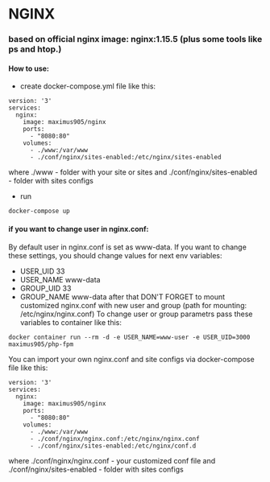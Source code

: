 # NGINX
### based on official nginx image: nginx:1.15.5 (plus some tools like ps and htop.)
#### How to use:
* create docker-compose.yml file like this:
```
version: '3'
services:
  nginx:
    image: maximus905/nginx
    ports:
      - "8080:80"
    volumes:
      - ./www:/var/www
      - ./conf/nginx/sites-enabled:/etc/nginx/sites-enabled
```
where ./www - folder with your site or sites
and  ./conf/nginx/sites-enabled - folder with sites configs
* run 
```
docker-compose up
```

#### if you want to change user in nginx.conf:
By default user in nginx.conf is set as www-data.
If you want to change these settings, you should change values for next env variables: 
* USER_UID 33
* USER_NAME www-data
* GROUP_UID 33
* GROUP_NAME www-data
after that DON'T FORGET to mount customized nginx.conf with new user and group (path for mounting: /etc/nginx/nginx.conf)
To change user or group parametrs pass these variables to container like this:
``` 
docker container run --rm -d -e USER_NAME=www-user -e USER_UID=3000 maximus905/php-fpm
```

You can import your own nginx.conf and site configs via docker-compose file like this:
```
version: '3'
services:
  nginx:
    image: maximus905/nginx
    ports:
      - "8080:80"
    volumes:
      - ./www:/var/www
      - ./conf/nginx/nginx.conf:/etc/nginx/nginx.conf
      - ./conf/nginx/sites-enabled:/etc/nginx/conf.d
```
where ./conf/nginx/nginx.conf - your customized conf file
and  ./conf/nginx/sites-enabled - folder with sites configs

